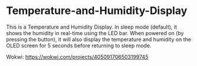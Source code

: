 # Temperature-and-Humidity-Display
This is a Temperature and Humidity Display. In sleep mode (default), it shows the humidity in real-time using the LED bar. When powered on (by pressing the button), it will also display the temperature and humidity on the OLED screen for 5 seconds before returning to sleep mode.

Wokwi: https://wokwi.com/projects/405091706503199745
